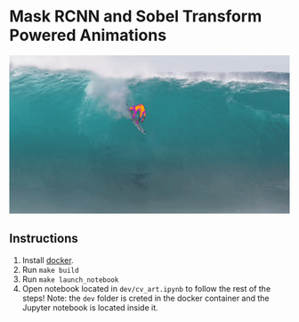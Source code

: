 # Mask RCNN and Sobel Transform Powered Animations

![surfer](surfer.gif)


## Instructions


1. Install [docker](https://docs.docker.com/get-docker/).
2. Run `make build`
3. Run `make launch_notebook`
4. Open notebook located in `dev/cv_art.ipynb` to follow the rest of the steps! Note: the `dev` folder is creted in the docker container and the Jupyter notebook is located inside it.